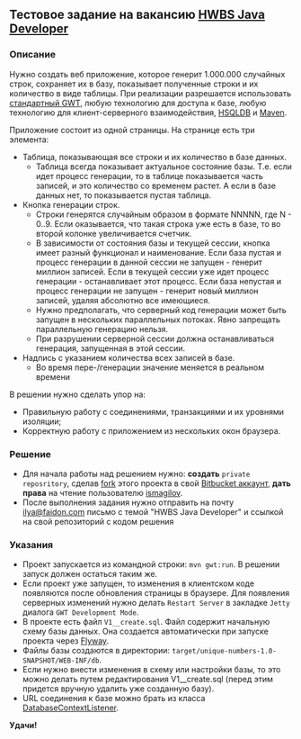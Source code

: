 ## Тестовое задание на вакансию **[HWBS Java Developer](https://moikrug.ru/vacancies/1000005277)**

### Описание ###

Нужно создать веб приложение, которое генерит 1.000.000 случайных строк, сохраняет их в базу, показывает полученные строки и их количество в виде таблицы. При реализации разрешается использовать [стандартный GWT](http://www.gwtproject.org), любую технологию для доступа к базе, любую технологию для клиент-серверного взаимодействия, [HSQLDB](hsqldb.org) и [Maven](https://maven.apache.org).

Приложение состоит из одной страницы. На странице есть три элемента:

* Таблица, показывающая все строки и их количество в базе данных. 
    * Таблица всегда показывает актуальное состояние базы. Т.е. если идет процесс генерации, то в таблице показывается часть записей, и это количество со временем растет. А если в базе данных нет, то показывается пустая таблица.
* Кнопка генерации строк. 
    * Строки генерятся случайным образом в формате NNNNN, где N - 0..9. Если оказывается, что такая строка уже есть в базе, то во второй колонке увеличивается счетчик.
    * В зависимости от состояния базы и текущей сессии, кнопка имеет разный функционал и наименование. Если база пустая и процесс генерации в данной сессии не запущен - генерит миллион записей. Если в текущей сессии уже идет процесс генерации - останавливает этот процесс. Если база непустая и процесс генерации не запущен - генерит новый миллион записей, удаляя абсолютно все имеющиеся.
    * Нужно предполагать, что серверный код генерации может быть запущен в нескольких параллельных потоках. Явно запрещать параллельную генерацию нельзя.
    * При разрушении серверной сессии должна останавливаться генерация, запущенная в этой сессии.
* Надпись с указанием количества всех записей в базе. 
    * Во время пере-/генерации значение меняется в реальном времени

В решении нужно сделать упор на:

* Правильную работу с соединениями, транзакциями и их уровнями изоляции;
* Корректную работу с приложением из нескольких окон браузера.

### Решение ###

* Для начала работы над решением нужно: **создать** `private reposritory`, сделав [fork](https://confluence.atlassian.com/bitbucket/forking-a-repository-221449527.html) этого проекта в свой [Bitbucket аккаунт](https://bitbucket.org/account/signup), **дать права** на чтение пользователю [ismagilov](https://bitbucket.org/ismagilov).
* После выполнения задания нужно отправить на почту ilya@faidon.com письмо с темой "HWBS Java Developer" и ссылкой на свой репозиторий с кодом решения

### Указания ###

* Проект запускается из командной строки: `mvn gwt:run`. В решении запуск должен остаться таким же.
* Если проект уже запущен, то изменения в клиентском коде появляются после обновления страницы в браузере. Для появления серверных изменений нужно делать `Restart Server` в закладке `Jetty` диалога  `GWT Development Mode`.
* В проекте есть файл `V1__create.sql`. Файл содержит начальную схему базы данных. Она создается автоматически при запуске проекта через [Flyway](http://flywaydb.org).
* Файлы базы создаются в директории: `target/unique-numbers-1.0-SNAPSHOT/WEB-INF/db`.
* Если нужно внести изменения в схему или настройки базы, то это можно делать путем редактирования V1__create.sql (перед этим придется вручную удалить уже созданную базу).
* URL соединения к базе можно брать из класса [DatabaseContextListener](https://bitbucket.org/singulator/com.faidon.job.hwbs.unique-numbers/src/master/src/main/java/com/faidon/job/hwbs/un/server/DatabaseContextListener.java?at=master&fileviewer=file-view-default).

**Удачи!**